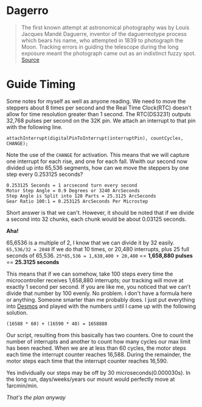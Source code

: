 # Dagerro
>The first known attempt at astronomical photography was by Louis Jacques Mandé Daguerre, inventor of the daguerreotype process which bears his name, who attempted in 1839 to photograph the Moon. Tracking errors in guiding the telescope during the long exposure meant the photograph came out as an indistinct fuzzy spot. [Source](https://en.wikipedia.org/wiki/Astrophotography#:~:text=The%20first%20known%20attempt%20at,as%20an%20indistinct%20fuzzy%20spot.)


# Guide Timing
Some notes for myself as well as anyone reading. 
We need to move the steppers about 8 times per second and the Real Time Clock(RTC) doesn't allow for time resolution greater than 1 second. 
The RTC(DS3231) outputs 32,768 pulses per second on the 32K pin. We attach an interrupt to that pin with the following line.

`attachInterrupt(digitalPinToInterrupt(interruptPin), countCycles, CHANGE);`

Note the use of the `CHANGE` for activation. This means that we will capture one interrupt for each rise, and one for each fall.
Wwith our second now divided up into 65,536 segments, how can we move the steppers by one step every 0.253125 seconds?

```
0.253125 Seconds = 1 arcsecond turn every second
Motor Step Angle = 0.9 Degrees or 3240 ArcSeconds
Step Angle is Split into 128 Parts = 25.3125 ArcSeconds
Gear Ratio 100:1 = 0.253125 ArcSeconds Per Microstep
```

Short answer is that we can't. 
However, it should be noted that if we divide a second into 32 chunks, each chunk would be about 0.03125 seconds.

**Aha!**

65,6536 is a multiple of 2, I know that we can divide it by 32 easily. 
`65,536/32 = 2048`
If we do that 10 times, or 20,480 interrupts, plus 25 full seconds of 65,536.
`25*65,536 = 1,638,400 + 20,480` 
== **1,658,880 pulses** == **25.3125 seconds**

This means that if we can somehow, take 100 steps every time the microcontroller receives 1,658,880 interrupts; our tracking will move at exactly 1 second per second.
If you are like me, you noticed that we can't divide that number by 100 evenly.
No problem.
I don't have a formula here or anything.
Someone smarter than me probably does.
I just put everything into [Desmos](https://www.desmos.com/scientific) and played with the numbers until I came up with the following solution.

`(16588 * 60) + (16590 * 40) = 1658880 `


Our script, resulting from this basically has two counters. 
One to count the number of interrupts and another to count how many cycles our max limit has been reached.
When we are at less than 60 cycles, the motor steps each time the interrupt counter reaches 16,588. 
During the remainder, the motor steps each time that the interrupt counter reaches 16,590.

Yes individually our steps may be off by 30 microseconds(0.000030s). In the long run, days/weeks/years our mount would perfectly move at 1arcmin/min.

*That's the plan anyway*